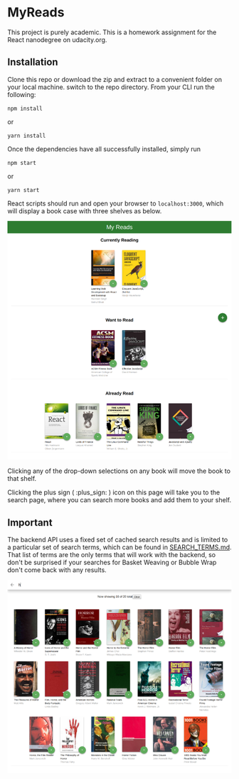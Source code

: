# MyReads
This project is purely academic.  This is a homework assignment for the React nanodegree on udacity.org.  

## Installation

Clone this repo or download the zip and extract to a convenient folder on your local machine. 
switch to the repo directory.  From your CLI run the following:

```
npm install
```
or
```
yarn install
```
Once the dependencies have all successfully installed, simply run 
```
npm start
```
or 
```
yarn start
``` 

React scripts should run and open your browser to `localhost:3000`, which will display a book case with three shelves as below.

![Screenshot](./img/bookcase.png)

Clicking any of the drop-down selections on any book will move the book to that shelf.  

Clicking the plus sign ( :plus_sign: ) icon on this page will take you to the search page, where you can search more books and add them to your shelf.

## Important
The backend API uses a fixed set of cached search results and is limited to a particular set of search terms, which can be found in [SEARCH_TERMS.md](./SEARCH_TERMS.md). That list of terms are the only terms that will work with the backend, so don't be surprised if your searches for Basket Weaving or Bubble Wrap don't come back with any results.

![screenshot](./img/search.png)